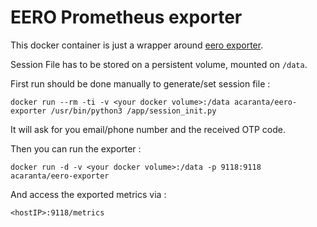 # EERO Prometheus exporter

This docker container is just a wrapper around [eero exporter](https://github.com/brmurphy/eero-exporter).

Session File has to be stored on a persistent volume, mounted on `/data`.

First run should be done manually to generate/set session file :
```
docker run --rm -ti -v <your docker volume>:/data acaranta/eero-exporter /usr/bin/python3 /app/session_init.py
```
It will ask for you email/phone number and the received OTP code.

Then you can run the exporter :
```
docker run -d -v <your docker volume>:/data -p 9118:9118 acaranta/eero-exporter
```
And access the exported metrics via : 
```
<hostIP>:9118/metrics
```

